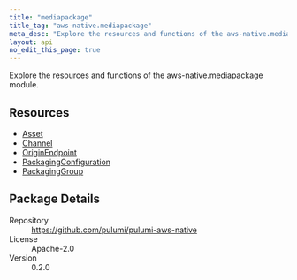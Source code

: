 ```yaml
---
title: "mediapackage"
title_tag: "aws-native.mediapackage"
meta_desc: "Explore the resources and functions of the aws-native.mediapackage module."
layout: api
no_edit_this_page: true
---
```


<!-- WARNING: this file was generated by Pulumi Docs Generator. -->
<!-- Do not edit by hand unless you're certain you know what you are doing! -->

Explore the resources and functions of the aws-native.mediapackage module.

<h2 id="resources">Resources</h2>
<ul class="api">
    <li><a href="asset" title="Asset"><span class="symbol resource"></span>Asset</a></li>
    <li><a href="channel" title="Channel"><span class="symbol resource"></span>Channel</a></li>
    <li><a href="originendpoint" title="OriginEndpoint"><span class="symbol resource"></span>OriginEndpoint</a></li>
    <li><a href="packagingconfiguration" title="PackagingConfiguration"><span class="symbol resource"></span>PackagingConfiguration</a></li>
    <li><a href="packaginggroup" title="PackagingGroup"><span class="symbol resource"></span>PackagingGroup</a></li>
</ul>

<h2 id="package-details">Package Details</h2>
<dl class="package-details">
	<dt>Repository</dt>
	<dd><a href="https://github.com/pulumi/pulumi-aws-native">https://github.com/pulumi/pulumi-aws-native</a></dd>
	<dt>License</dt>
	<dd>Apache-2.0</dd>
	<dt>Version</dt>
	<dd>0.2.0</dd>
</dl>

